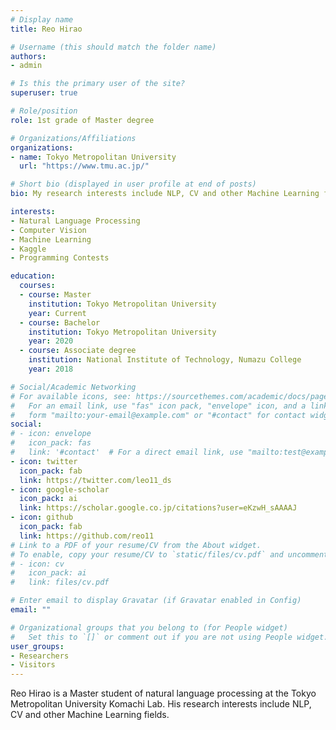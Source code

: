```yaml
---
# Display name
title: Reo Hirao

# Username (this should match the folder name)
authors:
- admin

# Is this the primary user of the site?
superuser: true

# Role/position
role: 1st grade of Master degree

# Organizations/Affiliations
organizations:
- name: Tokyo Metropolitan University
  url: "https://www.tmu.ac.jp/"

# Short bio (displayed in user profile at end of posts)
bio: My research interests include NLP, CV and other Machine Learning fields.

interests:
- Natural Language Processing
- Computer Vision
- Machine Learning
- Kaggle
- Programming Contests

education:
  courses:
  - course: Master
    institution: Tokyo Metropolitan University
    year: Current
  - course: Bachelor
    institution: Tokyo Metropolitan University
    year: 2020
  - course: Associate degree
    institution: National Institute of Technology, Numazu College
    year: 2018

# Social/Academic Networking
# For available icons, see: https://sourcethemes.com/academic/docs/page-builder/#icons
#   For an email link, use "fas" icon pack, "envelope" icon, and a link in the
#   form "mailto:your-email@example.com" or "#contact" for contact widget.
social:
# - icon: envelope
#   icon_pack: fas
#   link: '#contact'  # For a direct email link, use "mailto:test@example.org".
- icon: twitter
  icon_pack: fab
  link: https://twitter.com/leo11_ds
- icon: google-scholar
  icon_pack: ai
  link: https://scholar.google.co.jp/citations?user=eKzwH_sAAAAJ
- icon: github
  icon_pack: fab
  link: https://github.com/reo11
# Link to a PDF of your resume/CV from the About widget.
# To enable, copy your resume/CV to `static/files/cv.pdf` and uncomment the lines below.
# - icon: cv
#   icon_pack: ai
#   link: files/cv.pdf

# Enter email to display Gravatar (if Gravatar enabled in Config)
email: ""

# Organizational groups that you belong to (for People widget)
#   Set this to `[]` or comment out if you are not using People widget.
user_groups:
- Researchers
- Visitors
---
```


Reo Hirao is a Master student of natural language processing at the Tokyo Metropolitan University Komachi Lab. His research interests include NLP, CV and other Machine Learning fields.
